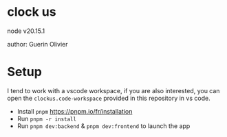 # clock us

node v20.15.1

author: Guerin Olivier

# Setup

I tend to work with a vscode workspace, if you are also interested, you can open the `clockus.code-workspace` provided in this repository in vs code.

- Install `pnpm` https://pnpm.io/fr/installation
- Run `pnpm -r install`
- Run `pnpm dev:backend` & `pnpm dev:frontend` to launch the app
